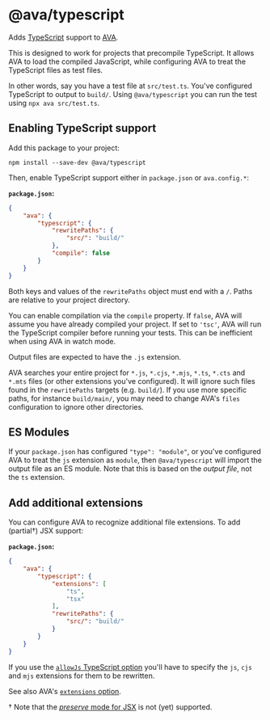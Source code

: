 # @ava/typescript

Adds [TypeScript](https://www.typescriptlang.org/) support to [AVA](https://avajs.dev).

This is designed to work for projects that precompile TypeScript. It allows AVA to load the compiled JavaScript, while configuring AVA to treat the TypeScript files as test files.

In other words, say you have a test file at `src/test.ts`. You've configured TypeScript to output to `build/`. Using `@ava/typescript` you can run the test using `npx ava src/test.ts`.

## Enabling TypeScript support

Add this package to your project:

```console
npm install --save-dev @ava/typescript
```

Then, enable TypeScript support either in `package.json` or `ava.config.*`:

**`package.json`:**

```json
{
	"ava": {
		"typescript": {
			"rewritePaths": {
				"src/": "build/"
			},
			"compile": false
		}
	}
}
```

Both keys and values of the `rewritePaths` object must end with a `/`. Paths are relative to your project directory.

You can enable compilation via the `compile` property. If `false`, AVA will assume you have already compiled your project. If set to `'tsc'`, AVA will run the TypeScript compiler before running your tests. This can be inefficient when using AVA in watch mode.

Output files are expected to have the `.js` extension.

AVA searches your entire project for `*.js`, `*.cjs`, `*.mjs`, `*.ts`, `*.cts` and `*.mts` files (or other extensions you've configured). It will ignore such files found in the `rewritePaths` targets (e.g. `build/`). If you use more specific paths, for instance `build/main/`, you may need to change AVA's `files` configuration to ignore other directories.

## ES Modules

If your `package.json` has configured `"type": "module"`, or you've configured AVA to treat the `js` extension as `module`, then `@ava/typescript` will import the output file as an ES module. Note that this is based on the *output file*, not the `ts` extension.

## Add additional extensions

You can configure AVA to recognize additional file extensions. To add (partial†) JSX support:

**`package.json`:**

```json
{
	"ava": {
		"typescript": {
			"extensions": [
				"ts",
				"tsx"
			],
			"rewritePaths": {
				"src/": "build/"
			}
		}
	}
}
```

If you use the [`allowJs` TypeScript option](https://www.typescriptlang.org/tsconfig/allowJs.html) you'll have to specify the `js`, `cjs` and `mjs` extensions for them to be rewritten.

See also AVA's [`extensions` option](https://github.com/avajs/ava/blob/master/docs/06-configuration.md#options).

† Note that the [*preserve* mode for JSX](https://www.typescriptlang.org/docs/handbook/jsx.html) is not (yet) supported.
